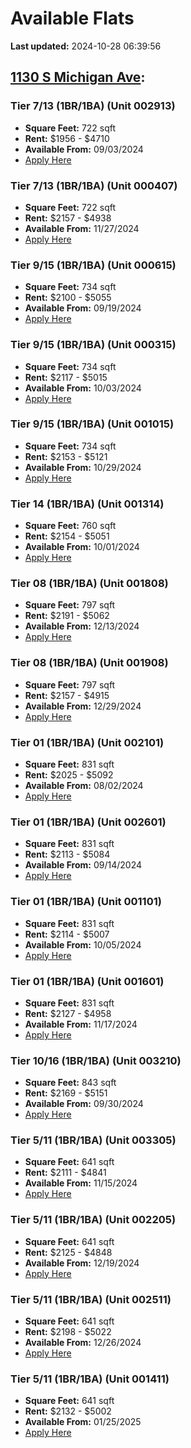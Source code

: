 # Available Flats

**Last updated:** 2024-10-28 06:39:56

## [1130 S Michigan Ave](https://1130smichigan.com/wp-json/floorplans/v1/available-units):
### Tier 7/13 (1BR/1BA) (Unit 002913)
- **Square Feet:** 722 sqft
- **Rent:** $1956 - $4710
- **Available From:** 09/03/2024
- [Apply Here](https://1130smichigan.securecafe.com/onlineleasing/eleven-thirty/oleapplication.aspx?stepname=RentalOptions&myOlePropertyId=638530&FloorPlanID=2321071&UnitID=11312645&header=1)

### Tier 7/13 (1BR/1BA) (Unit 000407)
- **Square Feet:** 722 sqft
- **Rent:** $2157 - $4938
- **Available From:** 11/27/2024
- [Apply Here](https://1130smichigan.securecafe.com/onlineleasing/eleven-thirty/oleapplication.aspx?stepname=RentalOptions&myOlePropertyId=638530&FloorPlanID=2321071&UnitID=11312667&header=1)

### Tier 9/15 (1BR/1BA) (Unit 000615)
- **Square Feet:** 734 sqft
- **Rent:** $2100 - $5055
- **Available From:** 09/19/2024
- [Apply Here](https://1130smichigan.securecafe.com/onlineleasing/eleven-thirty/oleapplication.aspx?stepname=RentalOptions&myOlePropertyId=638530&FloorPlanID=2321072&UnitID=11312771&header=1)

### Tier 9/15 (1BR/1BA) (Unit 000315)
- **Square Feet:** 734 sqft
- **Rent:** $2117 - $5015
- **Available From:** 10/03/2024
- [Apply Here](https://1130smichigan.securecafe.com/onlineleasing/eleven-thirty/oleapplication.aspx?stepname=RentalOptions&myOlePropertyId=638530&FloorPlanID=2321072&UnitID=11312749&header=1)

### Tier 9/15 (1BR/1BA) (Unit 001015)
- **Square Feet:** 734 sqft
- **Rent:** $2153 - $5121
- **Available From:** 10/29/2024
- [Apply Here](https://1130smichigan.securecafe.com/onlineleasing/eleven-thirty/oleapplication.aspx?stepname=RentalOptions&myOlePropertyId=638530&FloorPlanID=2321072&UnitID=11312782&header=1)

### Tier 14 (1BR/1BA) (Unit 001314)
- **Square Feet:** 760 sqft
- **Rent:** $2154 - $5051
- **Available From:** 10/01/2024
- [Apply Here](https://1130smichigan.securecafe.com/onlineleasing/eleven-thirty/oleapplication.aspx?stepname=RentalOptions&myOlePropertyId=638530&FloorPlanID=3127225&UnitID=11312882&header=1)

### Tier 08 (1BR/1BA) (Unit 001808)
- **Square Feet:** 797 sqft
- **Rent:** $2191 - $5062
- **Available From:** 12/13/2024
- [Apply Here](https://1130smichigan.securecafe.com/onlineleasing/eleven-thirty/oleapplication.aspx?stepname=RentalOptions&myOlePropertyId=638530&FloorPlanID=2321074&UnitID=11312891&header=1)

### Tier 08 (1BR/1BA) (Unit 001908)
- **Square Feet:** 797 sqft
- **Rent:** $2157 - $4915
- **Available From:** 12/29/2024
- [Apply Here](https://1130smichigan.securecafe.com/onlineleasing/eleven-thirty/oleapplication.aspx?stepname=RentalOptions&myOlePropertyId=638530&FloorPlanID=2321074&UnitID=11312947&header=1)

### Tier 01 (1BR/1BA) (Unit 002101)
- **Square Feet:** 831 sqft
- **Rent:** $2025 - $5092
- **Available From:** 08/02/2024
- [Apply Here](https://1130smichigan.securecafe.com/onlineleasing/eleven-thirty/oleapplication.aspx?stepname=RentalOptions&myOlePropertyId=638530&FloorPlanID=2321068&UnitID=11312904&header=1)

### Tier 01 (1BR/1BA) (Unit 002601)
- **Square Feet:** 831 sqft
- **Rent:** $2113 - $5084
- **Available From:** 09/14/2024
- [Apply Here](https://1130smichigan.securecafe.com/onlineleasing/eleven-thirty/oleapplication.aspx?stepname=RentalOptions&myOlePropertyId=638530&FloorPlanID=2321068&UnitID=11313054&header=1)

### Tier 01 (1BR/1BA) (Unit 001101)
- **Square Feet:** 831 sqft
- **Rent:** $2114 - $5007
- **Available From:** 10/05/2024
- [Apply Here](https://1130smichigan.securecafe.com/onlineleasing/eleven-thirty/oleapplication.aspx?stepname=RentalOptions&myOlePropertyId=638530&FloorPlanID=2321068&UnitID=11312910&header=1)

### Tier 01 (1BR/1BA) (Unit 001601)
- **Square Feet:** 831 sqft
- **Rent:** $2127 - $4958
- **Available From:** 11/17/2024
- [Apply Here](https://1130smichigan.securecafe.com/onlineleasing/eleven-thirty/oleapplication.aspx?stepname=RentalOptions&myOlePropertyId=638530&FloorPlanID=2321068&UnitID=11312909&header=1)

### Tier 10/16 (1BR/1BA) (Unit 003210)
- **Square Feet:** 843 sqft
- **Rent:** $2169 - $5151
- **Available From:** 09/30/2024
- [Apply Here](https://1130smichigan.securecafe.com/onlineleasing/eleven-thirty/oleapplication.aspx?stepname=RentalOptions&myOlePropertyId=638530&FloorPlanID=2321073&UnitID=11313001&header=1)

### Tier 5/11 (1BR/1BA) (Unit 003305)
- **Square Feet:** 641 sqft
- **Rent:** $2111 - $4841
- **Available From:** 11/15/2024
- [Apply Here](https://1130smichigan.securecafe.com/onlineleasing/eleven-thirty/oleapplication.aspx?stepname=RentalOptions&myOlePropertyId=638530&FloorPlanID=2321070&UnitID=11312581&header=1)

### Tier 5/11 (1BR/1BA) (Unit 002205)
- **Square Feet:** 641 sqft
- **Rent:** $2125 - $4848
- **Available From:** 12/19/2024
- [Apply Here](https://1130smichigan.securecafe.com/onlineleasing/eleven-thirty/oleapplication.aspx?stepname=RentalOptions&myOlePropertyId=638530&FloorPlanID=2321070&UnitID=11312622&header=1)

### Tier 5/11 (1BR/1BA) (Unit 002511)
- **Square Feet:** 641 sqft
- **Rent:** $2198 - $5022
- **Available From:** 12/26/2024
- [Apply Here](https://1130smichigan.securecafe.com/onlineleasing/eleven-thirty/oleapplication.aspx?stepname=RentalOptions&myOlePropertyId=638530&FloorPlanID=2321070&UnitID=11312642&header=1)

### Tier 5/11 (1BR/1BA) (Unit 001411)
- **Square Feet:** 641 sqft
- **Rent:** $2132 - $5002
- **Available From:** 01/25/2025
- [Apply Here](https://1130smichigan.securecafe.com/onlineleasing/eleven-thirty/oleapplication.aspx?stepname=RentalOptions&myOlePropertyId=638530&FloorPlanID=2321070&UnitID=11312619&header=1)

